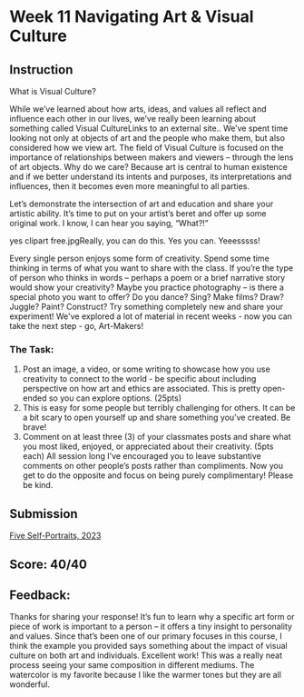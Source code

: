 # Week 11 Navigating Art & Visual Culture

## Instruction

What is Visual Culture?

While we’ve learned about how arts, ideas, and values all reflect and influence each other in our lives, we’ve really been learning about something called Visual CultureLinks to an external site.. We’ve spent time looking not only at objects of art and the people who make them, but also considered how we view art. The field of Visual Culture is focused on the importance of relationships between makers and viewers – through the lens of art objects. Why do we care? Because art is central to human existence and if we better understand its intents and purposes, its interpretations and influences, then it becomes even more meaningful to all parties.

Let’s demonstrate the intersection of art and education and share your artistic ability. It’s time to put on your artist’s beret and offer up some original work. I know, I can hear you saying, “What?!”

yes clipart free.jpgReally, you can do this. Yes you can. Yeeesssss!

Every single person enjoys some form of creativity. Spend some time thinking in terms of what you want to share with the class. If you’re the type of person who thinks in words – perhaps a poem or a brief narrative story would show your creativity? Maybe you practice photography – is there a special photo you want to offer? Do you dance? Sing? Make films? Draw? Juggle? Paint? Construct? Try something completely new and share your experiment! We've explored a lot of material in recent weeks - now you can take the next step - go, Art-Makers!

### The Task:

1. Post an image, a video, or some writing to showcase how you use creativity to connect to the world - be specific about including perspective on how art and ethics are associated. This is pretty open-ended so you can explore options. (25pts)
1. This is easy for some people but terribly challenging for others. It can be a bit scary to open yourself up and share something you’ve created. Be brave!
1. Comment on at least three (3) of your classmates posts and share what you most liked, enjoyed, or appreciated about their creativity. (5pts each)
All session long I’ve encouraged you to leave substantive comments on other people’s posts rather than compliments. Now you get to do the opposite and focus on being purely complimentary! Please be kind. 

## Submission
[Five Self-Portraits, 2023](Week%2011%20Navigating%20Art%20%26%20Visual%20Culture.pdf)

## Score: 40/40
## Feedback:
Thanks for sharing your response! It’s fun to learn why a specific art form or piece of work is important to a person – it offers a tiny insight to personality and values. Since that’s been one of our primary focuses in this course, I think the example you provided says something about the impact of visual culture on both art and individuals. Excellent work! This was a really neat process seeing your same composition in different mediums. The watercolor is my favorite because I like the warmer tones but they are all wonderful.

